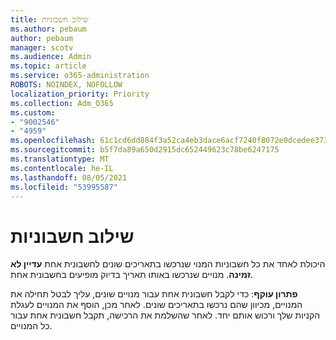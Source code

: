 ```yaml
---
title: שילוב חשבוניות
ms.author: pebaum
author: pebaum
manager: scotv
ms.audience: Admin
ms.topic: article
ms.service: o365-administration
ROBOTS: NOINDEX, NOFOLLOW
localization_priority: Priority
ms.collection: Adm_O365
ms.custom:
- "9002546"
- "4959"
ms.openlocfilehash: 61c1cd6dd884f3a52ca4eb3dace6acf7240f8072e0dcedee373097129dbfce57
ms.sourcegitcommit: b5f7da89a650d2915dc652449623c78be6247175
ms.translationtype: MT
ms.contentlocale: he-IL
ms.lasthandoff: 08/05/2021
ms.locfileid: "53995587"
---
```

# <a name="combine-invoices"></a>שילוב חשבוניות

היכולת לאחד את כל חשבוניות המנוי שנרכשו בתאריכים שונים לחשבונית אחת **עדיין לא זמינה**. מנויים שנרכשו באותו תאריך בדיוק מופיעים בחשבונית אחת.

**פתרון עוקף**: כדי לקבל חשבונית אחת עבור מנויים שונים, עליך לבטל תחילה את המנויים, מכיוון שהם נרכשו בתאריכים שונים. לאחר מכן, הוסף את המנויים לעגלת הקניות שלך ורכוש אותם יחד. לאחר שהשלמת את הרכישה, תקבל חשבונית אחת עבור כל המנויים.
